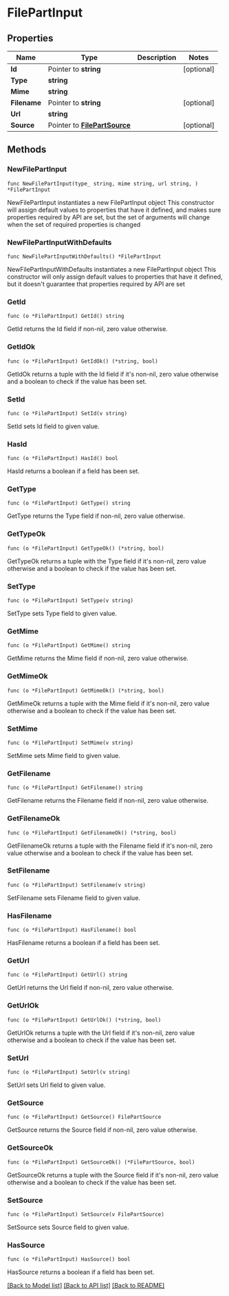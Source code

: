 # FilePartInput

## Properties

Name | Type | Description | Notes
------------ | ------------- | ------------- | -------------
**Id** | Pointer to **string** |  | [optional] 
**Type** | **string** |  | 
**Mime** | **string** |  | 
**Filename** | Pointer to **string** |  | [optional] 
**Url** | **string** |  | 
**Source** | Pointer to [**FilePartSource**](FilePartSource.md) |  | [optional] 

## Methods

### NewFilePartInput

`func NewFilePartInput(type_ string, mime string, url string, ) *FilePartInput`

NewFilePartInput instantiates a new FilePartInput object
This constructor will assign default values to properties that have it defined,
and makes sure properties required by API are set, but the set of arguments
will change when the set of required properties is changed

### NewFilePartInputWithDefaults

`func NewFilePartInputWithDefaults() *FilePartInput`

NewFilePartInputWithDefaults instantiates a new FilePartInput object
This constructor will only assign default values to properties that have it defined,
but it doesn't guarantee that properties required by API are set

### GetId

`func (o *FilePartInput) GetId() string`

GetId returns the Id field if non-nil, zero value otherwise.

### GetIdOk

`func (o *FilePartInput) GetIdOk() (*string, bool)`

GetIdOk returns a tuple with the Id field if it's non-nil, zero value otherwise
and a boolean to check if the value has been set.

### SetId

`func (o *FilePartInput) SetId(v string)`

SetId sets Id field to given value.

### HasId

`func (o *FilePartInput) HasId() bool`

HasId returns a boolean if a field has been set.

### GetType

`func (o *FilePartInput) GetType() string`

GetType returns the Type field if non-nil, zero value otherwise.

### GetTypeOk

`func (o *FilePartInput) GetTypeOk() (*string, bool)`

GetTypeOk returns a tuple with the Type field if it's non-nil, zero value otherwise
and a boolean to check if the value has been set.

### SetType

`func (o *FilePartInput) SetType(v string)`

SetType sets Type field to given value.


### GetMime

`func (o *FilePartInput) GetMime() string`

GetMime returns the Mime field if non-nil, zero value otherwise.

### GetMimeOk

`func (o *FilePartInput) GetMimeOk() (*string, bool)`

GetMimeOk returns a tuple with the Mime field if it's non-nil, zero value otherwise
and a boolean to check if the value has been set.

### SetMime

`func (o *FilePartInput) SetMime(v string)`

SetMime sets Mime field to given value.


### GetFilename

`func (o *FilePartInput) GetFilename() string`

GetFilename returns the Filename field if non-nil, zero value otherwise.

### GetFilenameOk

`func (o *FilePartInput) GetFilenameOk() (*string, bool)`

GetFilenameOk returns a tuple with the Filename field if it's non-nil, zero value otherwise
and a boolean to check if the value has been set.

### SetFilename

`func (o *FilePartInput) SetFilename(v string)`

SetFilename sets Filename field to given value.

### HasFilename

`func (o *FilePartInput) HasFilename() bool`

HasFilename returns a boolean if a field has been set.

### GetUrl

`func (o *FilePartInput) GetUrl() string`

GetUrl returns the Url field if non-nil, zero value otherwise.

### GetUrlOk

`func (o *FilePartInput) GetUrlOk() (*string, bool)`

GetUrlOk returns a tuple with the Url field if it's non-nil, zero value otherwise
and a boolean to check if the value has been set.

### SetUrl

`func (o *FilePartInput) SetUrl(v string)`

SetUrl sets Url field to given value.


### GetSource

`func (o *FilePartInput) GetSource() FilePartSource`

GetSource returns the Source field if non-nil, zero value otherwise.

### GetSourceOk

`func (o *FilePartInput) GetSourceOk() (*FilePartSource, bool)`

GetSourceOk returns a tuple with the Source field if it's non-nil, zero value otherwise
and a boolean to check if the value has been set.

### SetSource

`func (o *FilePartInput) SetSource(v FilePartSource)`

SetSource sets Source field to given value.

### HasSource

`func (o *FilePartInput) HasSource() bool`

HasSource returns a boolean if a field has been set.


[[Back to Model list]](../README.md#documentation-for-models) [[Back to API list]](../README.md#documentation-for-api-endpoints) [[Back to README]](../README.md)


